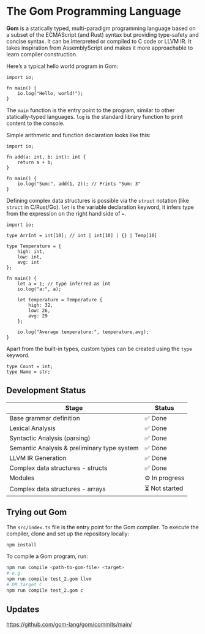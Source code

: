 # The Gom Programming Language

**Gom** is a statically typed, multi-paradigm programming language based on a subset of the ECMAScript (and Rust) syntax but providing type-safety and concise syntax. It can be interpreted or compiled to C code or LLVM IR. It takes inspiration from AssemblyScript and makes it more approachable to learn compiler construction.

Here’s a typical hello world program in Gom:

```gom
import io;

fn main() {
	io.log("Hello, world!");
}
```

The `main` function is the entry point to the program, similar to other statically-typed languages. `log` is the standard library function to print content to the console.

Simple arithmetic and function declaration looks like this:

```gom
import io;

fn add(a: int, b: int): int {
	return a + b;
}

fn main() {
	io.log("Sum:", add(1, 2)); // Prints "Sum: 3"
}
```

Defining complex data structures is possible via the `struct` notation (like `struct` in C/Rust/Go). `let` is the variable declaration keyword, it infers type from the expression on the right hand side of `=`.

```gom
import io;

type ArrInt = int[10]; // int | int[10] | {} | Temp[10]

type Temperature = {
	high: int,
	low: int,
	avg: int
};

fn main() {
	let a = 1; // type inferred as int
	io.log("a:", a);

	let temperature = Temperature {
		high: 32,
		low: 26,
		avg: 29
	};

	io.log("Average temperature:", temperature.avg);
}
```

Apart from the built-in types, custom types can be created using the `type` keyword.

```gom
type Count = int;
type Name = str;
```

## Development Status

| Stage | Status |
| --- | --- |
| Base grammar definition | ✅ Done |
| Lexical Analysis | ✅ Done |
| Syntactic Analysis (parsing) | ✅ Done |
| Semantic Analysis & preliminary type system | ✅ Done |
| LLVM IR Generation | ✅ Done |
| Complex data structures - structs | ✅ Done |
| Modules | ⚙️ In progress |
| Complex data structures - arrays | ⏳ Not started |

## Trying out Gom

The `src/index.ts` file is the entry point for the Gom compiler. To execute the compiler, clone and set up the repository locally:

```bash
npm install
```

To compile a Gom program, run:

```bash
npm run compile <path-to-gom-file> <target>
# e.g.
npm run compile test_2.gom llvm
# OR target C
npm run compile test_2.gom c
```

## Updates

https://github.com/gom-lang/gom/commits/main/
